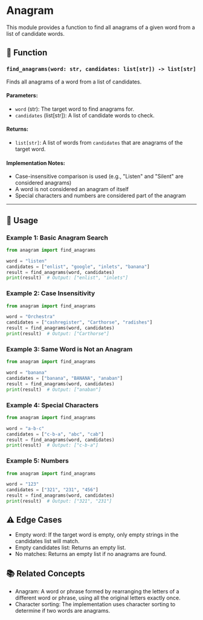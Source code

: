 # Anagram

This module provides a function to find all anagrams of a given word from a list of candidate words.

## 📝 Function

### `find_anagrams(word: str, candidates: list[str]) -> list[str]`

Finds all anagrams of a word from a list of candidates.

#### Parameters:
- `word` (str): The target word to find anagrams for.
- `candidates` (list[str]): A list of candidate words to check.

#### Returns:
- `list[str]`: A list of words from `candidates` that are anagrams of the target word.

#### Implementation Notes:
- Case-insensitive comparison is used (e.g., "Listen" and "Silent" are considered anagrams)
- A word is not considered an anagram of itself
- Special characters and numbers are considered part of the anagram

---

## 🚀 Usage

### Example 1: Basic Anagram Search
```python
from anagram import find_anagrams

word = "listen"
candidates = ["enlist", "google", "inlets", "banana"]
result = find_anagrams(word, candidates)
print(result)  # Output: ["enlist", "inlets"]
```

### Example 2: Case Insensitivity
```python
from anagram import find_anagrams

word = "Orchestra"
candidates = ["cashregister", "Carthorse", "radishes"]
result = find_anagrams(word, candidates)
print(result)  # Output: ["Carthorse"]
```

### Example 3: Same Word is Not an Anagram
```python
from anagram import find_anagrams

word = "banana"
candidates = ["banana", "BANANA", "anaban"]
result = find_anagrams(word, candidates)
print(result)  # Output: ["anaban"]
```

### Example 4: Special Characters
```python
from anagram import find_anagrams

word = "a-b-c"
candidates = ["c-b-a", "abc", "cab"]
result = find_anagrams(word, candidates)
print(result)  # Output: ["c-b-a"]
```

### Example 5: Numbers
```python
from anagram import find_anagrams

word = "123"
candidates = ["321", "231", "456"]
result = find_anagrams(word, candidates)
print(result)  # Output: ["321", "231"]
```

## ⚠️ Edge Cases

- Empty word: If the target word is empty, only empty strings in the candidates list will match.
- Empty candidates list: Returns an empty list.
- No matches: Returns an empty list if no anagrams are found.

## 📚 Related Concepts

- Anagram: A word or phrase formed by rearranging the letters of a different word or phrase, using all the original letters exactly once.
- Character sorting: The implementation uses character sorting to determine if two words are anagrams.